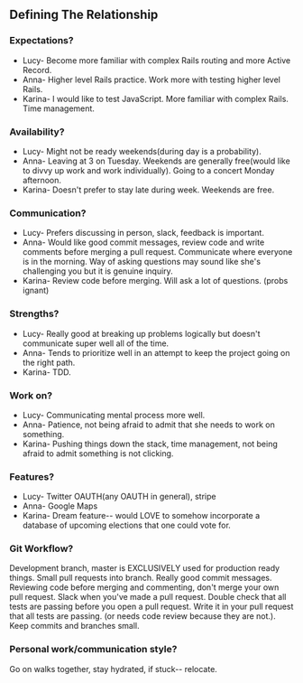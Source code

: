 
## Defining The Relationship

### Expectations?
  * Lucy- Become more familiar with complex Rails routing and more Active Record.
  * Anna- Higher level Rails practice. Work more with testing higher level Rails.
  * Karina- I would like to test JavaScript. More familiar with complex Rails. Time management.

### Availability?
  * Lucy- Might not be ready weekends(during day is a probability).
  * Anna- Leaving at 3 on Tuesday. Weekends are generally free(would like to divvy up work and work individually). Going to a concert Monday afternoon.
  * Karina- Doesn't prefer to stay late during week. Weekends are free.

### Communication?
  * Lucy- Prefers discussing in person, slack, feedback is important.
  * Anna- Would like good commit messages, review code and write comments before merging a pull request. Communicate where everyone is in the morning. Way of asking questions may sound like she's challenging you but it is genuine inquiry.
  * Karina- Review code before merging. Will ask a lot of questions. (probs ignant)

### Strengths?
  * Lucy- Really good at breaking up problems logically but doesn't communicate super well all of the time.
  * Anna- Tends to prioritize well in an attempt to keep the project going on the right path.
  * Karina- TDD.

### Work on?
  * Lucy- Communicating mental process more well.
  * Anna- Patience, not being afraid to admit that she needs to work on something.
  * Karina- Pushing things down the stack, time management, not being afraid to admit something is not clicking.

### Features?
  * Lucy- Twitter OAUTH(any OAUTH in general), stripe
  * Anna- Google Maps
  * Karina- Dream feature-- would LOVE to somehow incorporate a database of upcoming elections that one could vote for.

### Git Workflow?
  Development branch, master is EXCLUSIVELY used for production ready things. Small pull requests into branch.
  Really good commit messages. Reviewing code before merging and commenting, don't merge your own pull request. Slack when you've made a pull request. Double check that all tests are passing before you open a pull request. Write it in your pull request that all tests are passing. (or needs code review because they are not.). Keep commits and branches small.  

### Personal work/communication style?
  Go on walks together, stay hydrated, if stuck-- relocate.
